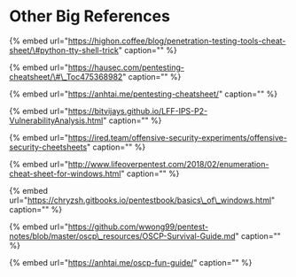 # Other Big References

{% embed url="https://highon.coffee/blog/penetration-testing-tools-cheat-sheet/\#python-tty-shell-trick" caption="" %}

{% embed url="https://hausec.com/pentesting-cheatsheet/\#\_Toc475368982" caption="" %}

{% embed url="https://anhtai.me/pentesting-cheatsheet/" caption="" %}

{% embed url="https://bitvijays.github.io/LFF-IPS-P2-VulnerabilityAnalysis.html" caption="" %}

{% embed url="https://ired.team/offensive-security-experiments/offensive-security-cheetsheets" caption="" %}

{% embed url="http://www.lifeoverpentest.com/2018/02/enumeration-cheat-sheet-for-windows.html" caption="" %}

{% embed url="https://chryzsh.gitbooks.io/pentestbook/basics\_of\_windows.html" caption="" %}

{% embed url="https://github.com/wwong99/pentest-notes/blob/master/oscp\_resources/OSCP-Survival-Guide.md" caption="" %}

{% embed url="https://anhtai.me/oscp-fun-guide/" caption="" %}

